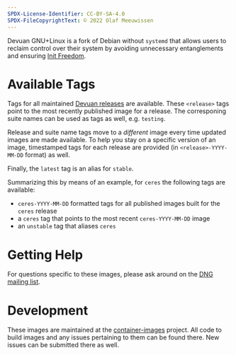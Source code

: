 ```yaml
---
SPDX-License-Identifier: CC-BY-SA-4.0
SPDX-FileCopyrightText: © 2022 Olaf Meeuwissen
---
```


Devuan GNU+Linux is a fork of Debian without `systemd` that allows
users to reclaim control over their system by avoiding unnecessary
entanglements and ensuring [Init Freedom][IF].

# Available Tags

Tags for all maintained [Devuan releases][DR] are available.  These
`<release>` tags point to the most recently published image for a
release.  The corresponing suite names can be used as tags as well,
e.g. `testing`.

Release and suite name tags move to a *different* image every time
updated images are made available.  To help you stay on a specific
version of an image, timestamped tags for each release are provided
(in `<release>-YYYY-MM-DD` format) as well.

Finally, the `latest` tag is an alias for `stable`.

Summarizing this by means of an example, for `ceres` the following
tags are available:

- `ceres-YYYY-MM-DD` formatted tags for all published images built
  for the `ceres` release
- a `ceres` tag that points to the most recent `ceres-YYYY-MM-DD`
  image
- an `unstable` tag that aliases `ceres`

# Getting Help

For questions specific to these images, please ask around on the
[DNG mailing list][ML].

# Development

These images are maintained at the [container-images][CI] project.
All code to build images and any issues pertaining to them can be
found there.  New issues can be submitted there as well.

 [CI]: https://git.devuan.org/paddy-hack/container-images
 [DR]: https://www.devuan.org/os/releases
 [IF]: https://www.devuan.org/os/init-freedom
 [ML]: https://mailinglists.dyne.org/cgi-bin/mailman/listinfo/dng
